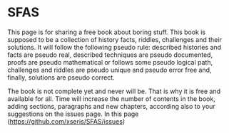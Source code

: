 # SFAS

This page is for sharing a free book about boring stuff. This book is supposed to be a collection of history facts, riddles, challenges and their solutions. It will follow the following pseudo rule: described histories and facts are pseudo real, described techniques are pseudo documented, proofs are pseudo mathematical or follows some pseudo logical path, challenges and riddles are pseudo unique and pseudo error free and, finally, solutions are pseudo correct.

The book is not complete yet and never will be. That is why it is free and available for all. Time will increase the number of contents in the book, adding sections, paragraphs and new chapters, according also to your suggestions on the issues page. In this page (https://github.com/xseris/SFAS/issues)
